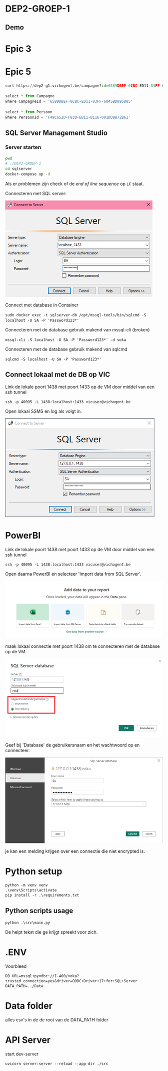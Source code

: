 # DEP2-GROEP-1

## Demo

# Epic 3

# Epic 5

```python
curl https://dep2-g1.vichogent.be/campagne?id=6589DBEF-0CBC-ED11-83FF-6045BD895D85

select * from Campagne
where CampagneId = '6589DBEF-0CBC-ED11-83FF-6045BD895D85'

select * from Persoon
where PersoonId = 'F49C652D-F83D-EB11-8116-001DD8B72B61'
```

## SQL Server Management Studio

### Server starten

```sh
pwd
# ./DEP2-GROEP-1
cd sqlserver
docker-compose up -d
```

Als er problemen zijn check of de _end of line sequence_ op `LF` staat.

Connecteren met SQL server:

![SSMS](img/SSMS.png)

Connect met database in Container

`sudo docker exec -t sqlserver-db /opt/mssql-tools/bin/sqlcmd -S localhost -U SA -P 'Password123*'`

Connecteren met de database gebruik makend van mssql-cli (broken)

`mssql-cli -S localhost -U SA -P 'Password123*' -d voka`

Connecteren met de database gebruik makend van sqlcmd

`sqlcmd -S localhost -U SA -P 'Password123*'`

## Connect lokaal met de DB op VIC

Link de lokale poort 1438 met poort 1433 op de VM door middel van een ssh tunnel

```
ssh -p 40095 -L 1438:localhost:1433 vicuser@vichogent.be
```

Open lokaal SSMS en log als volgt in.

![VICConnect](img/LocalVICConnect.PNG)

# PowerBI

Link de lokale poort 1438 met poort 1433 op de VM door middel van een ssh tunnel

```
ssh -p 40095 -L 1438:localhost:1433 vicuser@vichogent.be
```

Open daarna PowerBI en selecteer 'Import data from SQL Server'.

![PowerBI1](img/PowerBI1.PNG)

maak lokaal connectie met poort 1438 om te connecteren met de database op de VM.

![PowerBI2](img/PowerBI2.PNG)

Geef bij 'Database' de gebruikersnaam en het wachtwoord op en connecteer.

![PowerBI3](img/PowerBI3.PNG)

je kan een melding krijgen over een connectie die niet encrypted is.

# Python setup

```console
python -m venv venv
.\venv\Scripts\activate
pip install -r .\requirements.txt
```

## Python scripts usage

```
python .\src\main.py
```

De helpt tekst die ge krijgt spreekt voor zich.

# .ENV

Voorbleed

```env
DB_URL=mssql+pyodbc://I-400/voka?trusted_connection=yes&driver=ODBC+Driver+17+for+SQL+Server
DATA_PATH=../Data
```

# Data folder

alles csv's in de de root van de DATA_PATH folder

# API Server

start dev-server

```
uvicorn server:server --reload --app-dir ./src
```
